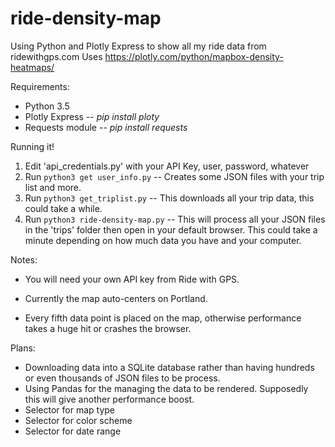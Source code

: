 # ride-density-map
Using Python and Plotly Express to show all my ride data from ridewithgps.com
Uses https://plotly.com/python/mapbox-density-heatmaps/

Requirements:
+ Python 3.5
+ Plotly Express -- *pip install ploty*
+ Requests module -- *pip install requests*

Running it!
1. Edit 'api_credentials.py' with your API Key, user, password, whatever
2. Run `python3 get user_info.py` -- Creates some JSON files with your trip list and more. 
3. Run `python3 get_triplist.py` -- This downloads all your trip data, this could take a while. 
4. Run `python3 ride-density-map.py` -- This will process all your JSON files in the 'trips' folder then open in your default browser. This could take a minute depending on how much data you have and your computer. 


Notes:
+ You will need your own API key from Ride with GPS. 

+ Currently the map auto-centers on Portland.

+ Every fifth data point is placed on the map, otherwise performance takes a huge hit or crashes the browser. 


Plans:
+ Downloading data into a SQLite database rather than having hundreds or even thousands of JSON files to be process.
+ Using Pandas for the managing the data to be rendered. Supposedly this will give another performance boost. 
+ Selector for map type
+ Selector for color scheme
+ Selector for date range
